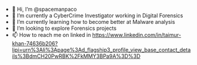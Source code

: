 - 👋 Hi, I’m @spacemanpaco
- 👀 I’m currently a CyberCrime Investigator working in Digital Forensics
- 🌱 I’m currently learning how to become better at Malware analysis
- 💞️ I’m looking to explore Forensics projects
- 📫 How to reach me on linked in https://www.linkedin.com/in/taimur-khan-74636b206?lipi=urn%3Ali%3Apage%3Ad_flagship3_profile_view_base_contact_details%3BdmCH20PwRBK%2FkMMY3BPa9A%3D%3D

<!---
spacemanpaco/spacemanpaco is a ✨ special ✨ repository because its `README.md` (this file) appears on your GitHub profile.
You can click the Preview link to take a look at your changes.
--->
